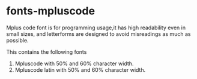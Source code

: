 # fonts-mpluscode

Mplus code font is for programming usage,it has high readability even in small sizes, and letterforms are designed to avoid misreadings as much as possible.

This contains the following fonts
1. Mpluscode with 50% and 60% character width.
2. Mpluscode latin with 50% and 60% character width.
